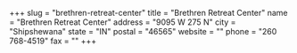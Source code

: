 +++
slug = "brethren-retreat-center"
title = "Brethren Retreat Center"
name = "Brethren Retreat Center"
address = "9095 W 275 N"
city = "Shipshewana"
state = "IN"
postal = "46565"
website = ""
phone = "260 768-4519"
fax = ""
+++
